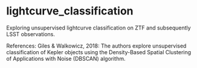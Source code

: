 # lightcurve_classification
Exploring unsupervised lightcurve classification on ZTF and subsequently LSST observations.

References:
Giles & Walkowicz, 2018: The authors explore unsupervised classification of Kepler objects using the Density-Based Spatial 
Clustering of Applications with Noise (DBSCAN) algorithm.
